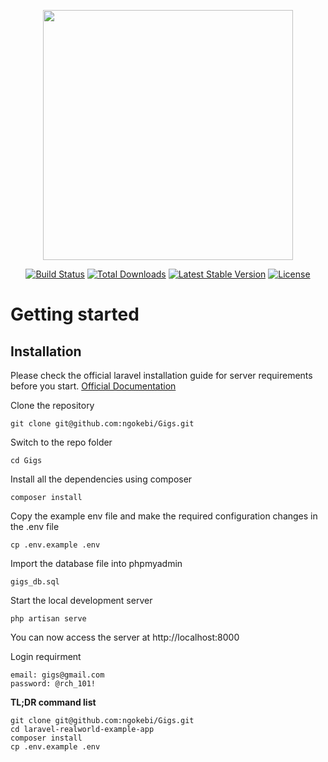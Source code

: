 <p align="center"><a href="https://laravel.com" target="_blank"><img src="https://raw.githubusercontent.com/laravel/art/master/logo-lockup/5%20SVG/2%20CMYK/1%20Full%20Color/laravel-logolockup-cmyk-red.svg" width="400"></a></p>

<p align="center">
<a href="https://travis-ci.org/laravel/framework"><img src="https://travis-ci.org/laravel/framework.svg" alt="Build Status"></a>
<a href="https://packagist.org/packages/laravel/framework"><img src="https://img.shields.io/packagist/dt/laravel/framework" alt="Total Downloads"></a>
<a href="https://packagist.org/packages/laravel/framework"><img src="https://img.shields.io/packagist/v/laravel/framework" alt="Latest Stable Version"></a>
<a href="https://packagist.org/packages/laravel/framework"><img src="https://img.shields.io/packagist/l/laravel/framework" alt="License"></a>
</p>

# Getting started

## Installation

Please check the official laravel installation guide for server requirements before you start. [Official Documentation](https://laravel.com/docs/5.4/installation#installation)

Clone the repository

    git clone git@github.com:ngokebi/Gigs.git

Switch to the repo folder

    cd Gigs

Install all the dependencies using composer

    composer install

Copy the example env file and make the required configuration changes in the .env file

    cp .env.example .env

Import the database file into phpmyadmin

    gigs_db.sql

Start the local development server

    php artisan serve

You can now access the server at http://localhost:8000

Login requirment

    email: gigs@gmail.com
    password: @rch_101!

**TL;DR command list**

    git clone git@github.com:ngokebi/Gigs.git
    cd laravel-realworld-example-app
    composer install
    cp .env.example .env
